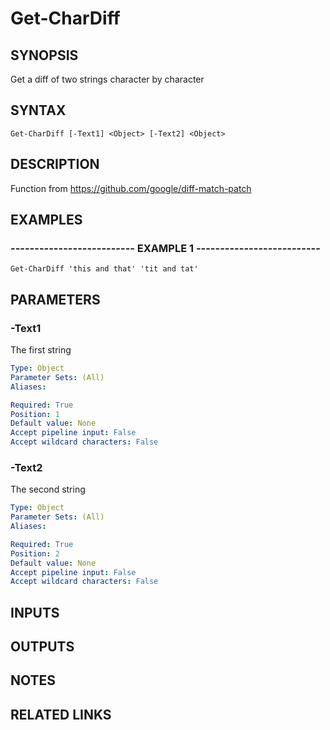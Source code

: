# Get-CharDiff

## SYNOPSIS
Get a diff of two strings character by character

## SYNTAX

```
Get-CharDiff [-Text1] <Object> [-Text2] <Object>
```

## DESCRIPTION
Function from https://github.com/google/diff-match-patch

## EXAMPLES

### -------------------------- EXAMPLE 1 --------------------------
```
Get-CharDiff 'this and that' 'tit and tat'
```
## PARAMETERS

### -Text1
The first string

```yaml
Type: Object
Parameter Sets: (All)
Aliases: 

Required: True
Position: 1
Default value: None
Accept pipeline input: False
Accept wildcard characters: False
```

### -Text2
The second string

```yaml
Type: Object
Parameter Sets: (All)
Aliases: 

Required: True
Position: 2
Default value: None
Accept pipeline input: False
Accept wildcard characters: False
```

## INPUTS

## OUTPUTS

## NOTES

## RELATED LINKS


